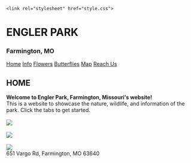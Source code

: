 
<html>
  <head>
    <meta charset="utf-8">
    <meta name="viewport" content="width=device-width, initial-scale=1">
  
    <link rel="stylesheet" href="style.css">
   
    
    



    
    
  </head>
  <body>
    <h1>ENGLER PARK</h1>
    <h3>Farmington, MO</h3>
    <a href="index.html">Home</a>
    <a href="info.html">Info</a>
    <a href="flowers.html">Flowers</a>
    <a href="butterflies.html">Butterflies</a>
    <a href="map.html">Map</a>
    <a href="reach%20us.html">Reach Us</a>
    <h2>HOME</h2>
    <p>
     <strong> Welcome to Engler Park, Farmington, Missouri's website!</strong>
      <br>
      This is a website to showcase the nature, wildlife, and information of the park. Click the tabs to get started.
      <br>
      <br>
      <img src="https://parklandhub.com/wp-content/uploads/2017/03/englerpark20-1024x682.jpg">
      <br>
      <br>
      <img src="https://photos.smugmug.com/Other/LEW-Garden-at-Engler/Summer-2013-LEW-Memorial/i-r2bb9Fm/0/f4094770/L/DSC_1561-L.jpg" >
      <br>
      <br>
      <img src="https://photos.smugmug.com/Other/LEW-Garden-at-Engler/Summer-2013-LEW-Memorial/i-6G6mtkL/1/2f4ad03f/L/DSC_1565-L.jpg" />
      <br>
      651 Vargo Rd, Farmington, MO 63640
    </p>
     
  </body>
</html>

